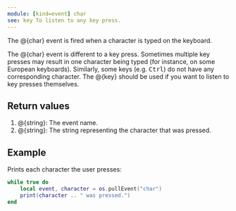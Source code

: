 ```yaml
---
module: [kind=event] char
see: key To listen to any key press.
---
```


The @{char} event is fired when a character is typed on the keyboard.

The @{char} event is different to a key press. Sometimes multiple key presses may result in one character being
typed (for instance, on some European keyboards). Similarly, some keys (e.g. <kbd>Ctrl</kbd>) do not have any
corresponding character. The @{key} should be used if you want to listen to key presses themselves.

## Return values
1. @{string}: The event name.
2. @{string}: The string representing the character that was pressed.


## Example
Prints each character the user presses:

```lua
while true do
    local event, character = os.pullEvent("char")
    print(character .. " was pressed.")
end
```
